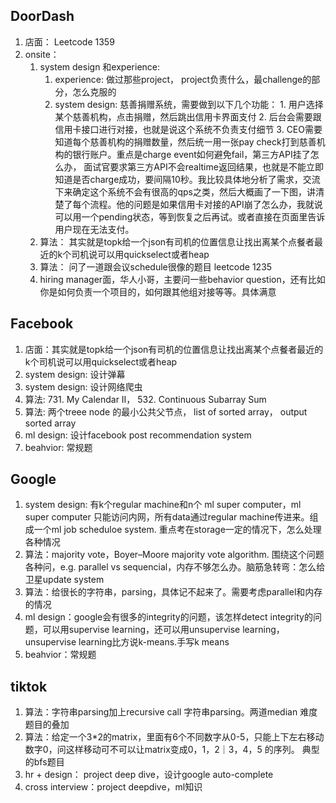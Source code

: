 ## DoorDash
1. 店面： Leetcode 1359
2. onsite：
   1. system design 和experience:  
      1. experience: 做过那些project， project负责什么，最challenge的部分，怎么克服的
      2. system design: 慈善捐赠系统，需要做到以下几个功能： 1. 用户选择某个慈善机构，点击捐赠，然后跳出信用卡界面支付 2. 后台会需要跟信用卡接口进行对接，也就是说这个系统不负责支付细节 3. CEO需要知道每个慈善机构的捐赠数量，然后统一用一张pay check打到慈善机构的银行账户。重点是charge event如何避免fail，第三方API挂了怎么办， 面试官要求第三方API不会realtime返回结果，也就是不能立即知道是否charge成功，要间隔10秒。我比较具体地分析了需求，交流下来确定这个系统不会有很高的qps之类，然后大概画了一下图，讲清楚了每个流程。他的问题是如果信用卡对接的API崩了怎么办，我就说可以用一个pending状态，等到恢复之后再试。或者直接在页面里告诉用户现在无法支付。
   2. 算法： 其实就是topk给一个json有司机的位置信息让找出离某个点餐者最近的k个司机说可以用quickselect或者heap
   3. 算法： 问了一道跟会议schedule很像的题目 leetcode 1235
   4. hiring manager面，华人小哥，主要问一些behavior question，还有比如你是如何负责一个项目的，如何跟其他组对接等等。具体满意  

## Facebook
1. 店面：其实就是topk给一个json有司机的位置信息让找出离某个点餐者最近的k个司机说可以用quickselect或者heap
2. system design: 设计弹幕
3. system design: 设计网络爬虫
4. 算法: 731. My Calendar II， 532. Continuous Subarray Sum
5. 算法: 两个treee node 的最小公共父节点， list of sorted array， output sorted array
6. ml design: 设计facebook post recommendation system
7. beahvior: 常规题

## Google
1. system design: 有k个regular machine和n个 ml super computer，ml super computer 只能访问内网，所有data通过regular machine传进来。组成一个ml job scheduloe system. 重点考在storage一定的情况下，怎么处理各种情况
2. 算法：majority vote，Boyer–Moore majority vote algorithm. 围绕这个问题各种问，e.g. parallel vs sequencial，内存不够怎么办。脑筋急转弯：怎么给卫星update system
3. 算法：给很长的字符串，parsing，具体记不起来了。需要考虑parallel和内存的情况
4. ml design：google会有很多的integrity的问题，该怎样detect integrity的问题，可以用supervise learning，还可以用unsupervise learning，unsupervise learning比方说k-means.手写k means
5. beahvior：常规题

## tiktok
1. 算法：字符串parsing加上recursive call 字符串parsing。两道median 难度题目的叠加
2. 算法：给定一个3*2的matrix，里面有6个不同数字从0-5，只能上下左右移动数字0，问这样移动可不可以让matrix变成0，1，2｜3，4，5 的序列。 典型的bfs题目
3. hr + design： project deep dive，设计google auto-complete
4. cross interview：project deepdive，ml知识